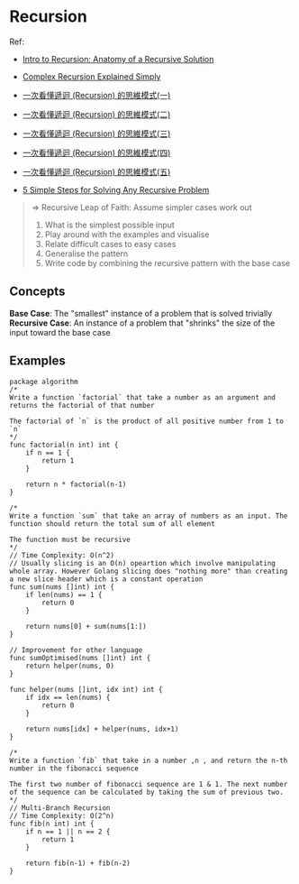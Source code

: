 # Recursion
Ref:
- [Intro to Recursion: Anatomy of a Recursive Solution](https://www.youtube.com/watch?v=yBWlPte6FhA)
- [Complex Recursion Explained Simply](https://www.youtube.com/watch?v=wRH2I6IN4BE)
- [一次看懂遞迴 (Recursion) 的思維模式(一)](https://medium.com/appworks-school/%E9%80%B2%E5%85%A5%E9%81%9E%E8%BF%B4-recursion-%E7%9A%84%E4%B8%96%E7%95%8C-%E4%B8%80-59fa4b394ef6)
- [一次看懂遞迴 (Recursion) 的思維模式(二)](https://medium.com/appworks-school/%E9%80%B2%E5%85%A5%E9%81%9E%E8%BF%B4-recursion-%E7%9A%84%E4%B8%96%E7%95%8C-%E4%BA%8C-58196a45a945)
- [一次看懂遞迴 (Recursion) 的思維模式(三)](https://medium.com/appworks-school/%E9%80%B2%E5%85%A5%E9%81%9E%E8%BF%B4-recursion-%E7%9A%84%E4%B8%96%E7%95%8C-%E4%B8%89-d2fd70b5b171)
- [一次看懂遞迴 (Recursion) 的思維模式(四)](https://medium.com/appworks-school/%E9%80%B2%E5%85%A5%E9%81%9E%E8%BF%B4-recursion-%E7%9A%84%E4%B8%96%E7%95%8C-%E5%9B%9B-27d86b9fbd1d)
- [一次看懂遞迴 (Recursion) 的思維模式(五)](https://medium.com/appworks-school/%E9%80%B2%E5%85%A5%E9%81%9E%E8%BF%B4-recursion-%E7%9A%84%E4%B8%96%E7%95%8C-%E4%BA%94-b678adad95ca)

- [5 Simple Steps for Solving Any Recursive Problem](https://www.youtube.com/watch?v=ngCos392W4w)
> => Recursive Leap of Faith: Assume simpler cases work out
> 1. What is the simplest possible input
> 2. Play around with the examples and visualise
> 3. Relate difficult cases to easy cases
> 4. Generalise the pattern
> 5. Write code by combining the recursive pattern with the base case

## Concepts
**Base Case**: The "smallest" instance of a problem that is solved trivially
**Recursive Case**: An instance of a problem that "shrinks" the size of the input toward the base case 

## Examples
```Golang
package algorithm
/*
Write a function `factorial` that take a number as an argument and returns the factorial of that number

The factorial of `n` is the product of all positive number from 1 to `n`
*/
func factorial(n int) int {
    if n == 1 {
        return 1
    }

    return n * factorial(n-1)
}

/*
Write a function `sum` that take an array of numbers as an input. The function should return the total sum of all element

The function must be recursive
*/
// Time Complexity: O(n^2)
// Usually slicing is an O(n) opeartion which involve manipulating whole array. However Golang slicing does "nothing more" than creating a new slice header which is a constant operation
func sum(nums []int) int {
    if len(nums) == 1 {
        return 0
    }

    return nums[0] + sum(nums[1:])
}

// Improvement for other language
func sumOptimised(nums []int) int {
    return helper(nums, 0)
}

func helper(nums []int, idx int) int {
    if idx == len(nums) {
        return 0
    }

    return nums[idx] + helper(nums, idx+1)
}

/*
Write a function `fib` that take in a number ,n , and return the n-th number in the fibonacci sequence

The first two number of fibonacci sequence are 1 & 1. The next number of the sequence can be calculated by taking the sum of previous two.
*/
// Multi-Branch Recursion
// Time Complexity: O(2^n)
func fib(n int) int {
    if n == 1 || n == 2 {
        return 1
    }

    return fib(n-1) + fib(n-2)
}
```
